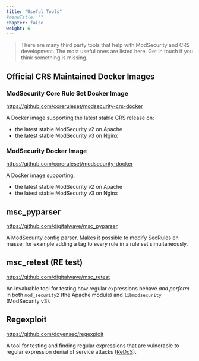 ```yaml
---
title: "Useful Tools"
#menuTitle: ""
chapter: false
weight: 6
---
```


> There are many third party tools that help with ModSecurity and CRS development. The most useful ones are listed here. Get in touch if you think something is missing.

## Official CRS Maintained Docker Images

### ModSecurity Core Rule Set Docker Image

https://github.com/coreruleset/modsecurity-crs-docker

A Docker image supporting the latest stable CRS release on: 

- the latest stable ModSecurity v2 on Apache
- the latest stable ModSecurity v3 on Nginx

### ModSecurity Docker Image

https://github.com/coreruleset/modsecurity-docker

A Docker image supporting:

- the latest stable ModSecurity v2 on Apache
- the latest stable ModSecurity v3 on Nginx

## msc_pyparser

https://github.com/digitalwave/msc_pyparser

A ModSecurity config parser. Makes it possible to modify SecRules en masse, for example adding a tag to every rule in a rule set simultaneously.

## msc_retest (RE test)

https://github.com/digitalwave/msc_retest

An invaluable tool for testing how regular expressions behave *and perform* in both `mod_security2` (the Apache module) and `libmodsecurity` (ModSecurity v3).

## Regexploit

https://github.com/doyensec/regexploit

A tool for testing and finding regular expressions that are vulnerable to regular expression denial of service attacks ([ReDoS](https://en.wikipedia.org/wiki/ReDoS)).
